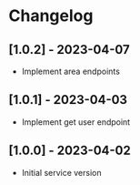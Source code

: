 # Changelog

## [1.0.2] - 2023-04-07
- Implement area endpoints

## [1.0.1] - 2023-04-03
- Implement get user endpoint

## [1.0.0] - 2023-04-02
- Initial service version